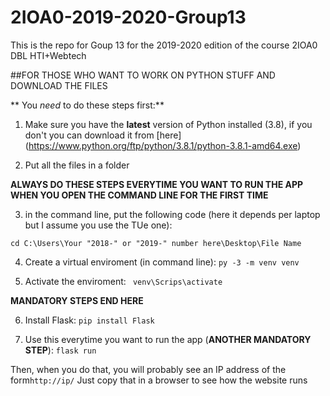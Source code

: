# 2IOA0-2019-2020-Group13

This is the repo for Goup 13 for the 2019-2020 edition of the course 2IOA0 DBL HTI+Webtech

##FOR THOSE WHO WANT TO WORK ON PYTHON STUFF AND  DOWNLOAD THE FILES 

** You _need_ to do these steps first:**
1. Make sure you have the **latest** version of Python installed (3.8), if you don't you can
download it from [here] (https://www.python.org/ftp/python/3.8.1/python-3.8.1-amd64.exe)

2. Put all the files in a folder

**ALWAYS DO THESE STEPS EVERYTIME YOU WANT TO RUN THE APP WHEN YOU OPEN THE COMMAND LINE FOR THE FIRST TIME**

3. in the command line, put the following code (here it depends per laptop but I assume you use the TUe one):
  
```cd C:\Users\Your "2018-" or "2019-" number here\Desktop\File Name ```

4. Create a virtual enviroment (in command line):
```py -3 -m venv venv```

5. Activate the enviroment:
``` venv\Scrips\activate```

**MANDATORY STEPS END HERE**

6. Install Flask:
```pip install Flask ```

7. Use this everytime you want to run the app (**ANOTHER MANDATORY STEP**):
```flask run```

Then, when you do that, you will probably see an IP address of the form```http://ip/```
Just copy that in a browser to see how the website runs